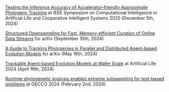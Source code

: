 [Testing the Inference Accuracy of Accelerator-friendly Approximate Phylogeny Tracking](https://github.com/mmore500/hstrat-reconstruction-quality/) at IEEE Symposium on Computational Intelligence in Artificial Life and Cooperative Intelligent Systems 2025 (December 5th, 2024)

[Structured Downsampling for Fast, Memory-efficient Curation of Online Data Streams](https://arxiv.org/abs/2409.06199) for arXiv (September 10th, 2024)

[A Guide to Tracking Phylogenies in Parallel and Distributed Agent-based Evolution Models](https://arxiv.org/abs/2405.10183) for arXiv (May 16th, 2024)

[Trackable Agent-based Evolution Models at Wafer Scale](https://doi.org/10.1162/isal_a_00830) at Artificial Life 2024 (April 16th, 2024)

[Runtime phylogenetic analysis enables extreme subsampling for test-based problems](https://dl.acm.org/doi/10.1145/3638530.3654208) at GECCO 2024 (February 2nd, 2024)
